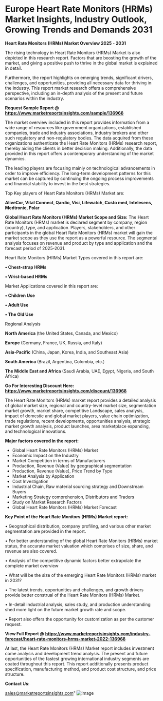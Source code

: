 # Europe Heart Rate Monitors (HRMs) Market Insights, Industry Outlook, Growing Trends and Demands 2031

<Strong> Heart Rate Monitors (HRMs) Market Overview 2025 - 2031</strong>

The rising technology in Heart Rate Monitors (HRMs) Market is also depicted in this research report. Factors that are boosting the growth of the market, and giving a positive push to thrive in the global market is explained in detail.

Furthermore, the report highlights on emerging trends, significant drivers, challenges, and opportunities, providing all necessary data for thriving in the industry. This report market research offers a comprehensive perspective, including an in-depth analysis of the present and future scenarios within the industry.

<strong>Request Sample Report @ <a href=https://www.marketreportsinsights.com/sample/136968>https://www.marketreportsinsights.com/sample/136968</a></strong>

The market overview included in this report provides information from a wide range of resources like government organizations, established companies, trade and industry associations, industry brokers and other such regulatory and non-regulatory bodies. The data acquired from these organizations authenticate the Heart Rate Monitors (HRMs) research report, thereby aiding the clients in better decision making. Additionally, the data provided in this report offers a contemporary understanding of the market dynamics.

The leading players are focusing mainly on technological advancements in order to improve efficiency. The long-term development patterns for this market can be captured by continuing the ongoing process improvements and financial stability to invest in the best strategies.

Top Key players of Heart Rate Monitors (HRMs) Market are:

<strong>AliveCor, Vital Connect, Qardio, Visi, Lifewatch, Custo med, Intelesens, Medtronic, Polar</strong>

<strong><b>Global Heart Rate Monitors (HRMs) Market Scope and Size:</b></strong>
The Heart Rate Monitors (HRMs) market is declared segment by company, region (country), type, and application. Players, stakeholders, and other participants in the global Heart Rate Monitors (HRMs) market will gain the market scope as they use the report as a powerful resource. The segmental analysis focuses on revenue and product by type and application and the forecast period of 2025-2031.

Heart Rate Monitors (HRMs) Market Types covered in this report are:

<strong>• Chest-strap HRMs

• Wrist-based HRMs</strong>

Market Applications covered in this report are:

<strong>• Children Use

• Adult Use

• The Old Use</strong> 

Regional Analysis

<strong>North America</strong> (the United States, Canada, and Mexico)

<strong>Europe</strong> (Germany, France, UK, Russia, and Italy)

<strong>Asia-Pacific</strong> (China, Japan, Korea, India, and Southeast Asia)

<strong>South America</strong> (Brazil, Argentina, Colombia, etc.)

<strong>The Middle East and Africa</strong> (Saudi Arabia, UAE, Egypt, Nigeria, and South Africa)

<strong>Go For Interesting Discount Here: <a href=https://www.marketreportsinsights.com/discount/136968>https://www.marketreportsinsights.com/discount/136968</a></strong>

The Heart Rate Monitors (HRMs) market report provides a detailed analysis of global market size, regional and country-level market size, segmentation market growth, market share, competitive Landscape, sales analysis, impact of domestic and global market players, value chain optimization, trade regulations, recent developments, opportunities analysis, strategic market growth analysis, product launches, area marketplace expanding, and technological innovations.

<strong><b>Major factors covered in the report:</b></strong>
<ul>
  <li>Global Heart Rate Monitors (HRMs) Market </li>
  <li>Economic Impact on the Industry</li>
  <li>Market Competition in terms of Manufacturers</li>
  <li>Production, Revenue (Value) by geographical segmentation</li>
  <li>Production, Revenue (Value), Price Trend by Type</li>
  <li>Market Analysis by Application</li>
  <li>Cost Investigation</li>
  <li>Industrial Chain, Raw material sourcing strategy and Downstream Buyers</li>
  <li>Marketing Strategy comprehension, Distributors and Traders</li>
  <li>Study on Market Research Factors</li>
  <li>Global Heart Rate Monitors (HRMs) Market Forecast</li>
</ul>

<strong><b>Key Point of the Heart Rate Monitors (HRMs) Market report:</b></strong>

• Geographical distribution, company profiling, and various other market segmentation are provided in the report.

• For better understanding of the global Heart Rate Monitors (HRMs) market status, the accurate market valuation which comprises of size, share, and revenue are also covered.

• Analysis of the competitive dynamic factors better extrapolate the complete market overview

• What will be the size of the emerging Heart Rate Monitors (HRMs) market in 2031?

• The latest trends, opportunities and challenges, and growth drivers provide better construal of the Heart Rate Monitors (HRMs) Market.

• In-detail industrial analysis, sales study, and production understanding shed more light on the future market growth rate and scope.

• Report also offers the opportunity for customization as per the customer request.

<strong><b>View Full Report @ <a href=https://www.marketreportsinsights.com/industry-forecast/heart-rate-monitors-hrms-market-2022-136968>https://www.marketreportsinsights.com/industry-forecast/heart-rate-monitors-hrms-market-2022-136968</a></b></strong>


At last, the Heart Rate Monitors (HRMs) Market report includes investment come analysis and development trend analysis. The present and future opportunities of the fastest growing international industry segments are coated throughout this report. This report additionally presents product specification, manufacturing method, and product cost structure, and price structure.

<strong>Contact Us:</strong>

sales@marketreportsinsights.com"
![image](https://github.com/user-attachments/assets/5ddd255b-015a-4293-a6b9-f913c640d0df)
